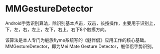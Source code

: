 # MMGestureDetector
Android手势识别算法，除识别基本点击，双击，长按操作，主要用于识别上，下，左，右，左上，左下，右上，右下8个触摸方向。

该算法是本人专门为魅族flyme系统写的《魅伴侣》应用工作的核心基础。MMGestureDetector，即为Mei Mate Gesture Detector，魅伴侣手势识别。
